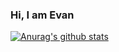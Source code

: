 ### Hi, I am Evan

[![Anurag's github stats](https://github-readme-stats.vercel.app/api?username=evanwire)](https://github.com/anuraghazra/github-language-stats)



